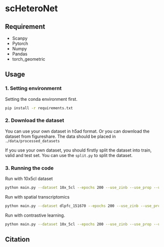 # scHeteroNet
 
## Requirement

- Scanpy 
- Pytorch 
- Numpy
- Pandas
- torch_geometric


## Usage

### 1. Setting environmernt
Setting the conda environment first.
```bash
pip install -r requirements.txt
```

### 2. Download the dataset
You can use your own dataset in h5ad format. Or you can download the dataset from figureshare. The data should be placed in `./data/processed_datasets`


If you use your own dataset, you should firstly split the dataset into train, valid and test set. You can use the `split.py` to split the dataset.



### 3. Running the code
Run with 10x5cl dataset
```bash
python main.py --dataset 10x_5cl --epochs 200 --use_zinb --use_prop --use_2hop 
```

Run with spatial transcriptomics
```bash
python main.py --dataset dlpfc_151670 --epochs 200 --use_zinb --use_prop --use_2hop --spatial
```

Run with contrastive learning.
```bash
python main.py --dataset 10x_5cl --epochs 200 --use_zinb --use_prop --use_2hop --cl_weight 0.05
```

## Citation
